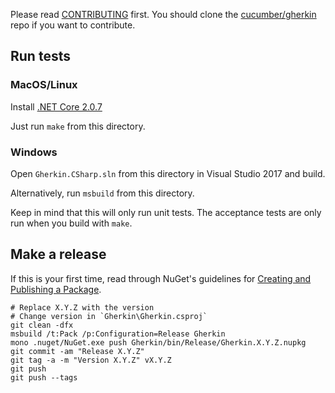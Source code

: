 Please read [CONTRIBUTING](https://github.com/cucumber/gherkin/blob/master/CONTRIBUTING.md) first.
You should clone the [cucumber/gherkin](https://github.com/cucumber/gherkin) repo if you want
to contribute.

## Run tests

### MacOS/Linux

Install [.NET Core 2.0.7](https://github.com/dotnet/core/blob/master/release-notes/download-archives/2.0.7-download.md)
    
Just run `make` from this directory.

### Windows

Open `Gherkin.CSharp.sln` from this directory in Visual Studio 2017 and build.

Alternatively, run `msbuild` from this directory.

Keep in mind that this will only run unit tests. The acceptance tests are only
run when you build with `make`.

## Make a release

If this is your first time, read through NuGet's guidelines for
[Creating and Publishing a Package](https://docs.nuget.org/create/creating-and-publishing-a-package).

    # Replace X.Y.Z with the version
    # Change version in `Gherkin\Gherkin.csproj`
    git clean -dfx
    msbuild /t:Pack /p:Configuration=Release Gherkin
    mono .nuget/NuGet.exe push Gherkin/bin/Release/Gherkin.X.Y.Z.nupkg
    git commit -am "Release X.Y.Z"
    git tag -a -m "Version X.Y.Z" vX.Y.Z
    git push
    git push --tags
